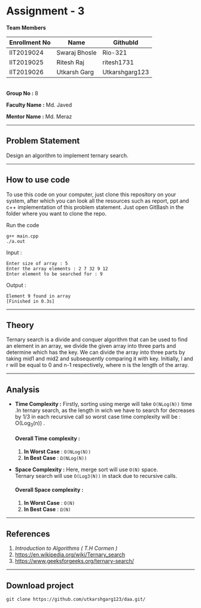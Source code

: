# Assignment - 3


**Team Members**

|  Enrollment No |   Name         | GithubId        |
 --------------  |   ----         | --------        |
|    IIT2019024  |   Swaraj Bhosle| Rio-321         |
|    IIT2019025  |   Ritesh Raj   | ritesh1731      | 
|    IIT2019026  |   Utkarsh Garg | Utkarshgarg123  |

\
**Group No :** 8

**Faculty Name :** Md. Javed

**Mentor Name :** Md. Meraz

---
## Problem Statement
Design an algorithm to implement ternary search.

---
## How to use code
To use this code on your computer, just clone this repository on your system, after which you can look all the resources such as report, ppt and c++ implementation of this problem statement. Just open GitBash in the folder where you want to clone the repo.


Run the code
```
g++ main.cpp
./a.out
```

Input : 
```
Enter size of array : 5
Enter the array elements : 2 7 32 9 12
Enter element to be searched for : 9

```
Output : 
```
Element 9 found in array
[Finished in 0.3s] 
```
---




## Theory
Ternary search is a divide and conquer algorithm that can be used to find an element in an array, we divide the given array into three parts and determine which has the key. We can divide the array into three parts by taking mid1 and mid2 and subsequently comparing it with key. Initially, l and r will be equal to 0 and n-1 respectively, where n is the length of the array. 

---

## Analysis

* **Time Complexity :** Firstly, sorting using merge will take ``` O(NLog(N)) ``` time .In ternary search, as the length in wich we have to search for decreases by 1/3 in each recursive call so  worst case time complexity will be : O(Log<sub>3</sub>(n)) .

    #### Overall Time complexity :
    1. **In Worst Case** : ```O(NLog(N))```
    2. **In Best Case** : ```Ω(NLog(N))```


* **Space Complexity :**
Here, merge sort will use ```O(N)``` space.\
Ternary search will use ```O(Log3(N))``` in stack due to recursive calls.
    #### Overall Space complexity :
    1. **In Worst Case** : ```O(N)```
    2. **In Best Case** : ```Ω(N)```

---

## References

1. *Introduction to Algorithms ( T.H Cormen )*
2. https://en.wikipedia.org/wiki/Ternary_search
3. https://www.geeksforgeeks.org/ternary-search/

---

## Download project

```
git clone https://github.com/utkarshgarg123/daa.git/
```
